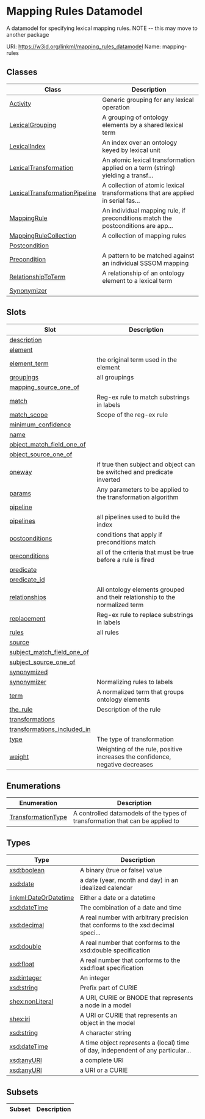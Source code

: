 # Mapping Rules Datamodel

A datamodel for specifying lexical mapping rules. NOTE -- this may move to another package

URI: https://w3id.org/linkml/mapping_rules_datamodel
Name: mapping-rules

## Classes

| Class | Description |
| --- | --- |
| [Activity](Activity.md) | Generic grouping for any lexical operation |
| [LexicalGrouping](LexicalGrouping.md) | A grouping of ontology elements by a shared lexical term |
| [LexicalIndex](LexicalIndex.md) | An index over an ontology keyed by lexical unit |
| [LexicalTransformation](LexicalTransformation.md) | An atomic lexical transformation applied on a term (string) yielding a transf... |
| [LexicalTransformationPipeline](LexicalTransformationPipeline.md) | A collection of atomic lexical transformations that are applied in serial fas... |
| [MappingRule](MappingRule.md) | An individual mapping rule, if preconditions match the postconditions are app... |
| [MappingRuleCollection](MappingRuleCollection.md) | A collection of mapping rules |
| [Postcondition](Postcondition.md) |  |
| [Precondition](Precondition.md) | A pattern to be matched against an individual SSSOM mapping |
| [RelationshipToTerm](RelationshipToTerm.md) | A relationship of an ontology element to a lexical term |
| [Synonymizer](Synonymizer.md) |  |


## Slots

| Slot | Description |
| --- | --- |
| [description](description.md) |  |
| [element](element.md) |  |
| [element_term](element_term.md) | the original term used in the element |
| [groupings](groupings.md) | all groupings |
| [mapping_source_one_of](mapping_source_one_of.md) |  |
| [match](match.md) | Reg-ex rule to match substrings in labels |
| [match_scope](match_scope.md) | Scope of the reg-ex rule |
| [minimum_confidence](minimum_confidence.md) |  |
| [name](name.md) |  |
| [object_match_field_one_of](object_match_field_one_of.md) |  |
| [object_source_one_of](object_source_one_of.md) |  |
| [oneway](oneway.md) | if true then subject and object can be switched and predicate inverted |
| [params](params.md) | Any parameters to be applied to the transformation algorithm |
| [pipeline](pipeline.md) |  |
| [pipelines](pipelines.md) | all pipelines used to build the index |
| [postconditions](postconditions.md) | conditions that apply if preconditions match |
| [preconditions](preconditions.md) | all of the criteria that must be true before a rule is fired |
| [predicate](predicate.md) |  |
| [predicate_id](predicate_id.md) |  |
| [relationships](relationships.md) | All ontology elements grouped and their relationship to the normalized term |
| [replacement](replacement.md) | Reg-ex rule to replace substrings in labels |
| [rules](rules.md) | all rules |
| [source](source.md) |  |
| [subject_match_field_one_of](subject_match_field_one_of.md) |  |
| [subject_source_one_of](subject_source_one_of.md) |  |
| [synonymized](synonymized.md) |  |
| [synonymizer](synonymizer.md) | Normalizing rules to labels |
| [term](term.md) | A normalized term that groups ontology elements |
| [the_rule](the_rule.md) | Description of the rule |
| [transformations](transformations.md) |  |
| [transformations_included_in](transformations_included_in.md) |  |
| [type](type.md) | The type of transformation |
| [weight](weight.md) | Weighting of the rule, positive increases the confidence, negative decreases |


## Enumerations

| Enumeration | Description |
| --- | --- |
| [TransformationType](TransformationType.md) | A controlled datamodels of the types of transformation that can be applied to |


## Types

| Type | Description |
| --- | --- |
| [xsd:boolean](http://www.w3.org/2001/XMLSchema#boolean) | A binary (true or false) value |
| [xsd:date](http://www.w3.org/2001/XMLSchema#date) | a date (year, month and day) in an idealized calendar |
| [linkml:DateOrDatetime](https://w3id.org/linkml/DateOrDatetime) | Either a date or a datetime |
| [xsd:dateTime](http://www.w3.org/2001/XMLSchema#dateTime) | The combination of a date and time |
| [xsd:decimal](http://www.w3.org/2001/XMLSchema#decimal) | A real number with arbitrary precision that conforms to the xsd:decimal speci... |
| [xsd:double](http://www.w3.org/2001/XMLSchema#double) | A real number that conforms to the xsd:double specification |
| [xsd:float](http://www.w3.org/2001/XMLSchema#float) | A real number that conforms to the xsd:float specification |
| [xsd:integer](http://www.w3.org/2001/XMLSchema#integer) | An integer |
| [xsd:string](http://www.w3.org/2001/XMLSchema#string) | Prefix part of CURIE |
| [shex:nonLiteral](shex:nonLiteral) | A URI, CURIE or BNODE that represents a node in a model |
| [shex:iri](shex:iri) | A URI or CURIE that represents an object in the model |
| [xsd:string](http://www.w3.org/2001/XMLSchema#string) | A character string |
| [xsd:dateTime](http://www.w3.org/2001/XMLSchema#dateTime) | A time object represents a (local) time of day, independent of any particular... |
| [xsd:anyURI](http://www.w3.org/2001/XMLSchema#anyURI) | a complete URI |
| [xsd:anyURI](http://www.w3.org/2001/XMLSchema#anyURI) | a URI or a CURIE |


## Subsets

| Subset | Description |
| --- | --- |
